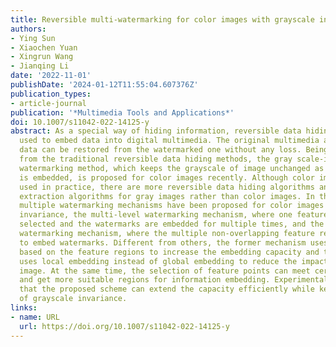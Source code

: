 ```yaml
---
title: Reversible multi-watermarking for color images with grayscale invariance
authors:
- Ying Sun
- Xiaochen Yuan
- Xingrun Wang
- Jianqing Li
date: '2022-11-01'
publishDate: '2024-01-12T11:55:04.607376Z'
publication_types:
- article-journal
publication: '*Multimedia Tools and Applications*'
doi: 10.1007/s11042-022-14125-y
abstract: As a special way of hiding information, reversible data hiding is mostly
  used to embed data into digital multimedia. The original multimedia and embedded
  data can be restored from the watermarked one without any loss. Being different
  from the traditional reversible data hiding methods, the gray scale-invariant reversible
  watermarking method, which keeps the grayscale of image unchanged as the information
  is embedded, is proposed for color images recently. Although color images are widely
  used in practice, there are more reversible data hiding algorithms and feature points
  extraction algorithms for gray images rather than color images. In this paper, two
  multiple watermarking mechanisms have been proposed for color images with grayscale
  invariance, the multi-level watermarking mechanism, where one feature region is
  selected and the watermarks are embedded for multiple times, and the multi-region
  watermarking mechanism, where the multiple non-overlapping feature regions are selected
  to embed watermarks. Different from others, the former mechanism uses multiple embeddings
  based on the feature regions to increase the embedding capacity and the latter one
  uses local embedding instead of global embedding to reduce the impact on the whole
  image. At the same time, the selection of feature points can meet certain conditions
  and get more suitable regions for information embedding. Experimental results show
  that the proposed scheme can extend the capacity efficiently while keep the characteristic
  of grayscale invariance.
links:
- name: URL
  url: https://doi.org/10.1007/s11042-022-14125-y
---
```

